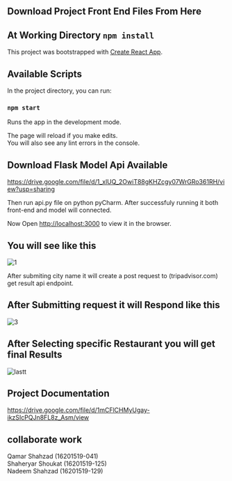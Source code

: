 ## Download Project Front End Files From Here

## At Working Directory `npm install`

This project was bootstrapped with [Create React App](https://github.com/facebook/create-react-app).

## Available Scripts

In the project directory, you can run:

### `npm start`

Runs the app in the development mode.<br />


The page will reload if you make edits.<br />
You will also see any lint errors in the console.

## Download Flask Model Api Available 
https://drive.google.com/file/d/1_xlUQ_2OwiT88gKHZcgy07WrGRo361RH/view?usp=sharing

Then run api.py file 
on python pyCharm. After successfuly running it both front-end and model will connected.

Now Open [http://localhost:3000](http://localhost:3000) to view it in the browser.

## You will see like this

![1](https://user-images.githubusercontent.com/55358923/90037356-8e35e000-dcdd-11ea-8549-079b903e6bce.JPG)

After submiting city name it will create a post request to (tripadvisor.com) get result api endpoint.

## After Submitting request it will Respond like this

![3](https://user-images.githubusercontent.com/55358923/90038157-8460ac80-dcde-11ea-9314-abebdcb495eb.JPG)

## After Selecting specific Restaurant you will get final Results

![lastt](https://user-images.githubusercontent.com/55358923/90043740-f5579280-dce5-11ea-8d7e-805202e91364.JPG)

## Project Documentation

https://drive.google.com/file/d/1mCFlCHMyUgay-ikzSIcPQJn8FL8z_Asm/view

## collaborate work
Qamar Shahzad  (16201519-041)   <br/>
Shaheryar Shoukat     (16201519-125)   <br/>
Nadeem Shahzad (16201519-129)









